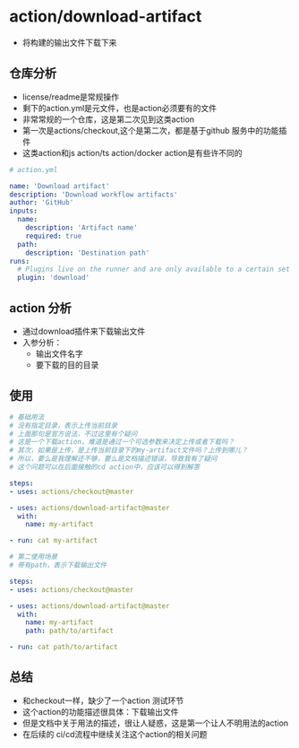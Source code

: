 # action/download-artifact

- 将构建的输出文件下载下来

## 仓库分析

- license/readme是常规操作
- 剩下的action.yml是元文件，也是action必须要有的文件
- 非常常规的一个仓库，这是第二次见到这类action
- 第一次是actions/checkout,这个是第二次，都是基于github 服务中的功能插件
- 这类action和js action/ts action/docker action是有些许不同的

```yaml
# action.yml

name: 'Download artifact'
description: 'Download workflow artifacts'
author: 'GitHub'
inputs:
  name:
    description: 'Artifact name'
    required: true
  path:
    description: 'Destination path'
runs:
  # Plugins live on the runner and are only available to a certain set of first party actions.
  plugin: 'download'
```

## action 分析

- 通过download插件来下载输出文件
- 入参分析：
  - 输出文件名字
  - 要下载的目的目录

## 使用

```yaml
# 基础用法
# 没有指定目录，表示上传当前目录
# 上面那句是官方说法，不过这里有个疑问
# 这是一个下载action，难道是通过一个可选参数来决定上传或者下载吗？
# 其次，如果是上传，是上传当前目录下的my-artifact文件吗？上传到哪儿？
# 所以，要么是我理解还不够，要么是文档描述错误，导致我有了疑问
# 这个问题可以在后面接触的cd action中，应该可以得到解答

steps:
- uses: actions/checkout@master

- uses: actions/download-artifact@master
  with:
    name: my-artifact

- run: cat my-artifact

# 第二使用场景
# 带有path，表示下载输出文件

steps:
- uses: actions/checkout@master

- uses: actions/download-artifact@master
  with:
    name: my-artifact
    path: path/to/artifact

- run: cat path/to/artifact
```

## 总结

- 和checkout一样，缺少了一个action 测试环节
- 这个action的功能描述很具体：下载输出文件
- 但是文档中关于用法的描述，很让人疑惑，这是第一个让人不明用法的action
- 在后续的 ci/cd流程中继续关注这个action的相关问题

